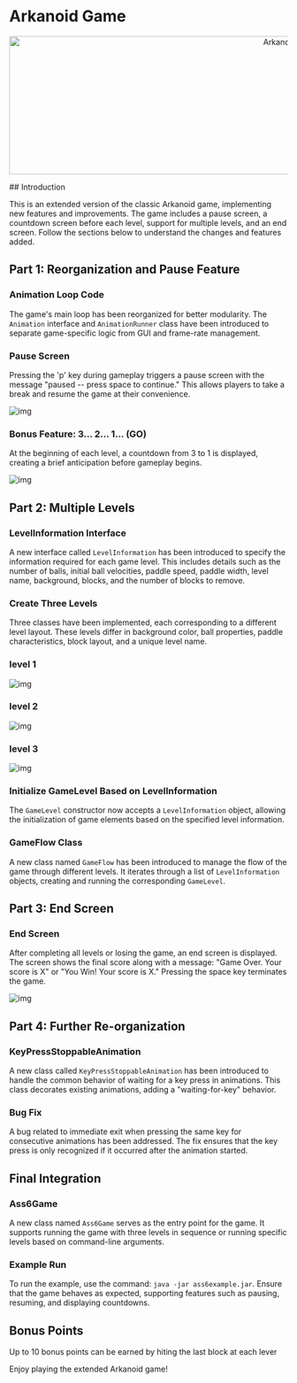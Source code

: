 # Arkanoid Game
<p align="center">
  <img src="https://www.google.com/url?sa=i&url=https%3A%2F%2Fsiivagunner.fandom.com%2Fwiki%2FCategory%3AArkanoid_%2528Arcade%2529&psig=AOvVaw1Le4RTm96ugaRT6wBWCZZf&ust=1703883918163000&source=images&cd=vfe&opi=89978449&ved=0CBIQjRxqFwoTCJipqayFs4MDFQAAAAAdAAAAABAN" alt="Arkanoid Logo" width="1000" height="250">
</p>
## Introduction

This is an extended version of the classic Arkanoid game, implementing new features and improvements. The game includes a pause screen, a countdown screen before each level, support for multiple levels, and an end screen. Follow the sections below to understand the changes and features added.

## Part 1: Reorganization and Pause Feature

### Animation Loop Code

The game's main loop has been reorganized for better modularity. The `Animation` interface and `AnimationRunner` class have been introduced to separate game-specific logic from GUI and frame-rate management.

### Pause Screen

Pressing the 'p' key during gameplay triggers a pause screen with the message "paused -- press space to continue." This allows players to take a break and resume the game at their convenience.

![img](https://github.com/ravidmend/arkanoid/blob/master/.idea/pictures/pause%20screen.png)

### Bonus Feature: 3... 2... 1... (GO)

At the beginning of each level, a countdown from 3 to 1 is displayed, creating a brief anticipation before gameplay begins.

![img](https://github.com/ravidmend/arkanoid/blob/master/.idea/pictures/321.gif)

## Part 2: Multiple Levels

### LevelInformation Interface

A new interface called `LevelInformation` has been introduced to specify the information required for each game level. This includes details such as the number of balls, initial ball velocities, paddle speed, paddle width, level name, background, blocks, and the number of blocks to remove.

### Create Three Levels

Three classes have been implemented, each corresponding to a different level layout. These levels differ in background color, ball properties, paddle characteristics, block layout, and a unique level name.

### level 1
![img](https://github.com/ravidmend/arkanoid/blob/master/.idea/pictures/level1.gif)

### level 2
![img](https://github.com/ravidmend/arkanoid/blob/master/.idea/pictures/level2.gif)

### level 3
![img](https://github.com/ravidmend/arkanoid/blob/master/.idea/pictures/level3.gif)

### Initialize GameLevel Based on LevelInformation

The `GameLevel` constructor now accepts a `LevelInformation` object, allowing the initialization of game elements based on the specified level information.

### GameFlow Class

A new class named `GameFlow` has been introduced to manage the flow of the game through different levels. It iterates through a list of `LevelInformation` objects, creating and running the corresponding `GameLevel`.

## Part 3: End Screen

### End Screen

After completing all levels or losing the game, an end screen is displayed. The screen shows the final score along with a message: "Game Over. Your score is X" or "You Win! Your score is X." Pressing the space key terminates the game.

![img](https://github.com/ravidmend/arkanoid/blob/master/.idea/pictures/game%20over.png)

## Part 4: Further Re-organization

### KeyPressStoppableAnimation

A new class called `KeyPressStoppableAnimation` has been introduced to handle the common behavior of waiting for a key press in animations. This class decorates existing animations, adding a "waiting-for-key" behavior.

### Bug Fix

A bug related to immediate exit when pressing the same key for consecutive animations has been addressed. The fix ensures that the key press is only recognized if it occurred after the animation started.

## Final Integration

### Ass6Game

A new class named `Ass6Game` serves as the entry point for the game. It supports running the game with three levels in sequence or running specific levels based on command-line arguments.

### Example Run

To run the example, use the command: `java -jar ass6example.jar`. Ensure that the game behaves as expected, supporting features such as pausing, resuming, and displaying countdowns.

## Bonus Points

Up to 10 bonus points can be earned by hiting the last block at each lever


Enjoy playing the extended Arkanoid game!
